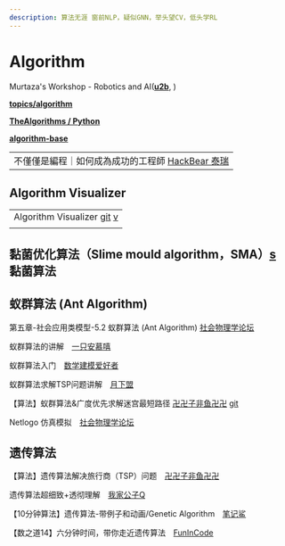 ```yaml
---
description: 算法无涯 窗前NLP，疑似GNN，举头望CV，低头学RL
---
```


# Algorithm

Murtaza's Workshop - Robotics and AI([**u2b**](https://www.youtube.com/c/MurtazasWorkshopRoboticsandAI/featured), )

[**topics/algorithm**](https://github.com/topics/algorithm)

[**TheAlgorithms / Python**](https://github.com/TheAlgorithms/Python)

[**algorithm-base**](https://github.com/chefyuan/algorithm-base)

|                                                                              |
| ---------------------------------------------------------------------------- |
| 不僅僅是編程｜如何成為成功的工程師 [HackBear 泰瑞](https://www.youtube.com/watch?v=xS5Lv7-bMYI) |

## Algorithm Visualizer

|                                                                                                                                                |
| ---------------------------------------------------------------------------------------------------------------------------------------------- |
| Algorithm Visualizer [git](https://github.com/algorithm-visualizer/algorithm-visualizer) [v](https://www.douyin.com/video/7028515553157385479) |
|                                                                                                                                                |

## 黏菌优化算法（Slime mould algorithm，SMA）[s](https://www.google.com/search?q=%E9%BB%8F%E8%8F%8C%E7%AE%97%E6%B3%95\&oq=%E9%BB%8F%E8%8F%8C%E7%AE%97%E6%B3%95\&aqs=chrome..69i57.805j0j7\&client=ubuntu\&sourceid=chrome\&ie=UTF-8) 黏菌算法



## 蚁群算法 (Ant Algorithm)

第五章-社会应用类模型-5.2 蚁群算法 (Ant Algorithm) [社会物理学论坛](https://www.bilibili.com/video/BV1p7411C73i?from=search\&seid=14492803338787349298\&spm\_id\_from=333.337.0.0)

蚁群算法的讲解　[一只安慕嘻](https://www.bilibili.com/video/BV11K411H7LH)

蚁群算法入门　[数学建模爱好者](https://www.bilibili.com/video/BV1ZA411v7pC)

蚁群算法求解TSP问题讲解　[月下盟](https://www.bilibili.com/video/BV1MA411c7yd)

【算法】蚁群算法&广度优先求解迷宫最短路径 [卍卍子非鱼卍卍](https://www.bilibili.com/video/BV1gJ411G7Xi?from=search\&seid=14492803338787349298\&spm\_id\_from=333.337.0.0) [git](https://github.com/zifeiyu0531/aco-bfs-for-Maze-GUI)

Netlogo 仿真模拟　[社会物理学论坛](https://space.bilibili.com/480344135/video)

## 遗传算法

【算法】遗传算法解决旅行商（TSP）问题　[卍卍子非鱼卍卍](https://www.bilibili.com/video/BV17Z4y1w7qF)

遗传算法超细致+透彻理解　[我家公子Q](https://www.bilibili.com/video/BV1zp4y1U7Ti)

【10分钟算法】遗传算法-带例子和动画/Genetic Algorithm　[笔记鲨](https://www.bilibili.com/video/BV1yt4y1a7RY)

【数之道14】六分钟时间，带你走近遗传算法　[FunInCode](https://www.bilibili.com/video/BV19U4y1G7dU)



